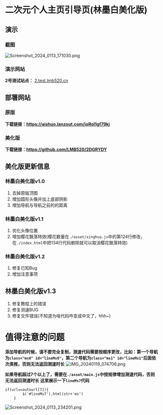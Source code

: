 # 二次元个人主页引导页(林墨白美化版)
## 演示
### 截图
![Screenshot_2024_0113_171030.png](https://blog.lmb520.cn/usr/uploads/2024/01/698853906.png)

### 演示网站
**2号测试站点：** [2.test.lmb520.cn](https://2.test.lmb520.cn)
## 部署网站
### 原版
**下载链接：https://aishuo.lanzout.com/ioRol1gf79kj**
### 美化版
**下载链接：https://github.com/LMB520/2DGRYDY**
## 美化版更新信息
### 林墨白美化版v1.0
1. 去掉原版顶图
2. 增加圆形头像并加上底部阴影
3. 增加导航与导航之前的的距离

### 林墨白美化版v1.1
1. 优化头像位置
2. 增加樱花飘落特效(樱花数量在`./asset/xinghua.js`中的第124行修改，在`./index.html`中把134行代码删除就可以取消樱花飘落特效)

### 林墨白美化版v1.2
1. 修复已知Bug
2. 增加注意事项

## 林墨白美化版v1.3
1. 修复教程上的错误
2. 修复测速BUG
3. 修复文件错误(不知道为啥代码咋变成中文了，hhh~)


# 值得注意的问题
**添加导航的时候，请不要完全复制，测速代码需要按顺序更改，比如：第一个导航为`class="ms0" id="lineMs0"`，第二个导航为`class="ms1" id="lineMs1"`后面依次类推，否则无法返回测速时长**
![IMG_20240119_074706.png](https://blog.lmb520.cn/usr/uploads/2024/01/809227503.png)

**如果导航超过7个以上了，需要在`./asset/main.js`中按规律增加测速代码，否则无法返回测速时长**
**这里展示一下`lineMs7`代码**
```JS
if(url==autourl[7]){
		$('#lineMs7').html(str+'ms')
	}
```
![Screenshot_2024_0113_234201.png](https://blog.lmb520.cn/usr/uploads/2024/01/4193982738.png)